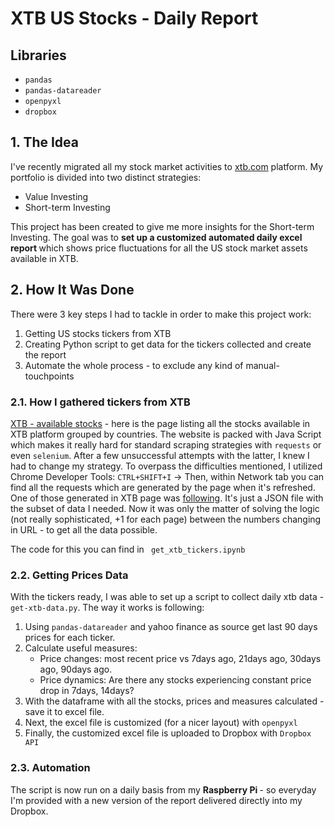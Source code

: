 # XTB US Stocks - Daily Report

## Libraries
* <code>pandas</code>
* <code>pandas-datareader</code>
* <code>openpyxl</code>
* <code>dropbox</code>


## 1. The Idea
I've recently migrated all my stock market activities to [xtb.com](https://www.xtb.com/pl) platform. My portfolio is divided into two distinct strategies: 
* Value Investing
* Short-term Investing 

This project has been created to give me more insights for the Short-term Investing. The goal was to <b> set up a customized automated daily excel report </b> which shows price fluctuations for all the US stock market assets available in XTB.  

## 2. How It Was Done

There were 3 key steps I had to tackle in order to make this project work: 

1. Getting US stocks tickers from XTB
2. Creating Python script to get data for the tickers collected and create the report
3. Automate the whole process - to exclude any kind of manual-touchpoints

### 2.1. How I gathered tickers from XTB

[XTB - available stocks](https://www.xtb.com/pl/oferta/informacje-o-rachunku/specyfikacja-instrumentow#cashstocks) - here is the page listing all the stocks available in 
XTB platform grouped by countries. The website is packed with Java Script which makes it really hard for standard scraping strategies 
with <code>requests</code> or even <code>selenium</code>. After a few unsuccessful attempts with the latter, 
I knew I had to change my strategy. To overpass the difficulties mentioned, I utilized Chrome Developer Tools:
<code>CTRL+SHIFT+I</code> -> Then, within Network tab you can find all the requests which are generated by the page when it's refreshed. 
One of those generated in XTB page was [following](https://www.xtb.com/api/pl/instruments/get?queryString=&instrumentTypeSlug=cashstocks&page=2&country=US&_=1631179751777). 
It's just a JSON file with the subset of data I needed. Now it was only the matter of solving the logic (not really sophisticated, +1 for each page) between the numbers changing in URL - to get all the data possible. 

The code for this you can find in <code> get_xtb_tickers.ipynb </code>

### 2.2. Getting Prices Data
With the tickers ready, I was able to set up a script to collect daily xtb data - <code>get-xtb-data.py</code>. The way it works is following: 

1. Using <code>pandas-datareader</code> and yahoo finance as source get last 90 days prices for each ticker. 
2. Calculate useful measures:
    - Price changes: most recent price vs 7days ago, 21days ago, 30days ago, 90days ago. 
    - Price dynamics: Are there any stocks experiencing constant price drop in 7days, 14days?
3. With the dataframe with all the stocks, prices and measures calculated - save it to excel file. 
4. Next, the excel file is customized (for a nicer layout) with <code>openpyxl</code> 
5. Finally, the customized excel file is uploaded to Dropbox with <code>Dropbox API</code>

### 2.3. Automation
The script is now run on a daily basis from my <b> Raspberry Pi </b> - so everyday I'm provided with a new version of the report delivered directly into my Dropbox. 





